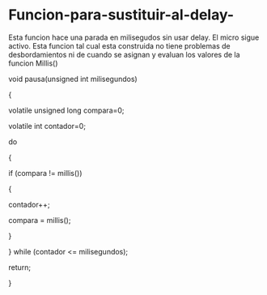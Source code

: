 # Funcion-para-sustituir-al-delay-
Esta funcion hace una parada en milisegudos sin usar delay. El micro sigue activo.
Esta funcion tal cual esta construida no tiene problemas de desbordamientos ni de cuando se asignan y evaluan los
valores de la funcion Millis()




void pausa(unsigned int milisegundos)

{

volatile unsigned long compara=0;

volatile int contador=0;


do

{

if (compara != millis())

{

contador++;

compara = millis();

}

} while (contador <= milisegundos);

return;

}

